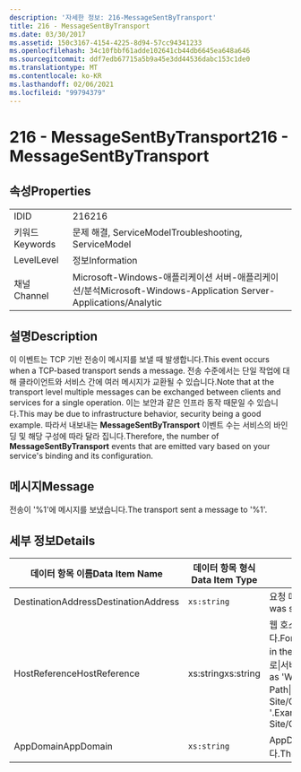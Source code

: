 ```yaml
---
description: '자세한 정보: 216-MessageSentByTransport'
title: 216 - MessageSentByTransport
ms.date: 03/30/2017
ms.assetid: 150c3167-4154-4225-8d94-57cc94341233
ms.openlocfilehash: 34c10fbbf61adde102641cb44db6645ea648a646
ms.sourcegitcommit: ddf7edb67715a5b9a45e3dd44536dabc153c1de0
ms.translationtype: MT
ms.contentlocale: ko-KR
ms.lasthandoff: 02/06/2021
ms.locfileid: "99794379"
---
```

# <a name="216---messagesentbytransport"></a><span data-ttu-id="33c0a-103">216 - MessageSentByTransport</span><span class="sxs-lookup"><span data-stu-id="33c0a-103">216 - MessageSentByTransport</span></span>

## <a name="properties"></a><span data-ttu-id="33c0a-104">속성</span><span class="sxs-lookup"><span data-stu-id="33c0a-104">Properties</span></span>  
  
|||  
|-|-|  
|<span data-ttu-id="33c0a-105">ID</span><span class="sxs-lookup"><span data-stu-id="33c0a-105">ID</span></span>|<span data-ttu-id="33c0a-106">216</span><span class="sxs-lookup"><span data-stu-id="33c0a-106">216</span></span>|  
|<span data-ttu-id="33c0a-107">키워드</span><span class="sxs-lookup"><span data-stu-id="33c0a-107">Keywords</span></span>|<span data-ttu-id="33c0a-108">문제 해결, ServiceModel</span><span class="sxs-lookup"><span data-stu-id="33c0a-108">Troubleshooting, ServiceModel</span></span>|  
|<span data-ttu-id="33c0a-109">Level</span><span class="sxs-lookup"><span data-stu-id="33c0a-109">Level</span></span>|<span data-ttu-id="33c0a-110">정보</span><span class="sxs-lookup"><span data-stu-id="33c0a-110">Information</span></span>|  
|<span data-ttu-id="33c0a-111">채널</span><span class="sxs-lookup"><span data-stu-id="33c0a-111">Channel</span></span>|<span data-ttu-id="33c0a-112">Microsoft-Windows-애플리케이션 서버-애플리케이션/분석</span><span class="sxs-lookup"><span data-stu-id="33c0a-112">Microsoft-Windows-Application Server-Applications/Analytic</span></span>|  
  
## <a name="description"></a><span data-ttu-id="33c0a-113">설명</span><span class="sxs-lookup"><span data-stu-id="33c0a-113">Description</span></span>  

 <span data-ttu-id="33c0a-114">이 이벤트는 TCP 기반 전송이 메시지를 보낼 때 발생합니다.</span><span class="sxs-lookup"><span data-stu-id="33c0a-114">This event occurs when a TCP-based transport sends a message.</span></span> <span data-ttu-id="33c0a-115">전송 수준에서는 단일 작업에 대해 클라이언트와 서비스 간에 여러 메시지가 교환될 수 있습니다.</span><span class="sxs-lookup"><span data-stu-id="33c0a-115">Note that at the transport level multiple messages can be exchanged between clients and services for a single operation.</span></span> <span data-ttu-id="33c0a-116">이는 보안과 같은 인프라 동작 때문일 수 있습니다.</span><span class="sxs-lookup"><span data-stu-id="33c0a-116">This may be due to infrastructure behavior, security being a good example.</span></span> <span data-ttu-id="33c0a-117">따라서 내보내는 **MessageSentByTransport** 이벤트 수는 서비스의 바인딩 및 해당 구성에 따라 달라 집니다.</span><span class="sxs-lookup"><span data-stu-id="33c0a-117">Therefore, the number of **MessageSentByTransport** events that are emitted vary based on your service's binding and its configuration.</span></span>  
  
## <a name="message"></a><span data-ttu-id="33c0a-118">메시지</span><span class="sxs-lookup"><span data-stu-id="33c0a-118">Message</span></span>  

 <span data-ttu-id="33c0a-119">전송이 '%1'에 메시지를 보냈습니다.</span><span class="sxs-lookup"><span data-stu-id="33c0a-119">The transport sent a message to '%1'.</span></span>  
  
## <a name="details"></a><span data-ttu-id="33c0a-120">세부 정보</span><span class="sxs-lookup"><span data-stu-id="33c0a-120">Details</span></span>  
  
|<span data-ttu-id="33c0a-121">데이터 항목 이름</span><span class="sxs-lookup"><span data-stu-id="33c0a-121">Data Item Name</span></span>|<span data-ttu-id="33c0a-122">데이터 항목 형식</span><span class="sxs-lookup"><span data-stu-id="33c0a-122">Data Item Type</span></span>|<span data-ttu-id="33c0a-123">설명</span><span class="sxs-lookup"><span data-stu-id="33c0a-123">Description</span></span>|  
|--------------------|--------------------|-----------------|  
|<span data-ttu-id="33c0a-124">DestinationAddress</span><span class="sxs-lookup"><span data-stu-id="33c0a-124">DestinationAddress</span></span>|`xs:string`|<span data-ttu-id="33c0a-125">요청 메시지가 전달된 주소입니다.</span><span class="sxs-lookup"><span data-stu-id="33c0a-125">The address that the request message was sent to.</span></span>|  
|<span data-ttu-id="33c0a-126">HostReference</span><span class="sxs-lookup"><span data-stu-id="33c0a-126">HostReference</span></span>|<span data-ttu-id="33c0a-127">xs:string</span><span class="sxs-lookup"><span data-stu-id="33c0a-127">xs:string</span></span>|<span data-ttu-id="33c0a-128">웹 호스팅 서비스의 경우 이 필드는 웹 계층의 서비스를 고유하게 식별합니다.</span><span class="sxs-lookup"><span data-stu-id="33c0a-128">For Web-hosted services, this field uniquely identifies the service in the Web hierarchy.</span></span> <span data-ttu-id="33c0a-129">해당 형식은 ' 웹 사이트 이름 응용 프로그램 가상 경로&#124;서비스 가상 경로&#124;ServiceName '으로 정의 됩니다.</span><span class="sxs-lookup"><span data-stu-id="33c0a-129">Its format is defined as 'Web Site Name Application Virtual Path&#124;Service Virtual Path&#124;ServiceName'.</span></span> <span data-ttu-id="33c0a-130">예: ' Default Web Site/CalculatorApplication&#124;/CalculatorService.svc&#124;CalculatorService '.</span><span class="sxs-lookup"><span data-stu-id="33c0a-130">Example: 'Default Web Site/CalculatorApplication&#124;/CalculatorService.svc&#124;CalculatorService'.</span></span>|  
|<span data-ttu-id="33c0a-131">AppDomain</span><span class="sxs-lookup"><span data-stu-id="33c0a-131">AppDomain</span></span>|`xs:string`|<span data-ttu-id="33c0a-132">AppDomain.CurrentDomain.FriendlyName에서 반환되는 문자열입니다.</span><span class="sxs-lookup"><span data-stu-id="33c0a-132">The string returned by AppDomain.CurrentDomain.FriendlyName.</span></span>|
